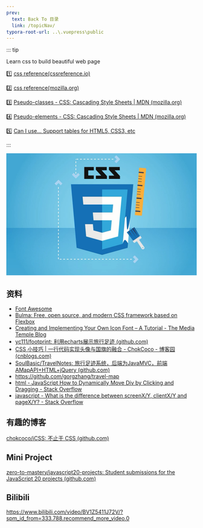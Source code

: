 ```yaml
---
prev:
  text: Back To 目录
  link: /topicNav/
typora-root-url: ..\.vuepress\public
---
```




::: tip

Learn css to build beautiful web page

:one: [css reference(cssreference.io)](https://cssreference.io/)

:two: [css reference(mozilla.org)](https://developer.mozilla.org/en-US/docs/Web/CSS/Reference)

:three: [Pseudo-classes - CSS: Cascading Style Sheets | MDN (mozilla.org)](https://developer.mozilla.org/en-US/docs/Web/CSS/Pseudo-classes)

:four: [Pseudo-elements - CSS: Cascading Style Sheets | MDN (mozilla.org)](https://developer.mozilla.org/en-US/docs/Web/CSS/Pseudo-elements)

:five: [Can I use... Support tables for HTML5, CSS3, etc](https://caniuse.com/)

:::

![202112022154542](/images/css/202112022154542.jpg)

## 资料

- [Font Awesome](https://fontawesome.com/)
- [Bulma: Free, open source, and modern CSS framework based on Flexbox](https://bulma.io/)
- [Creating and Implementing Your Own Icon Font – A Tutorial - The Media Temple Blog](https://mediatemple.net/blog/design-creative/creating-implementing-icon-font-tutorial/)
- [yc111/footprint: 利用echarts展示旅行足迹 (github.com)](https://github.com/yc111/footprint)
- [CSS 小技巧 | 一行代码实现头像与国旗的融合 - ChokCoco - 博客园 (cnblogs.com)](https://www.cnblogs.com/coco1s/p/15359476.html)
- [SoulBasic/TravelNotes: 旅行足迹系统，后端为JavaMVC，前端AMapAPI+HTML+jQuery (github.com)](https://github.com/SoulBasic/TravelNotes)
- https://github.com/gorgzhang/travel-map
- [html - JavaScript How to Dynamically Move Div by Clicking and Dragging - Stack Overflow](https://stackoverflow.com/questions/24050738/javascript-how-to-dynamically-move-div-by-clicking-and-dragging)
- [javascript - What is the difference between screenX/Y, clientX/Y and pageX/Y? - Stack Overflow](https://stackoverflow.com/questions/6073505/what-is-the-difference-between-screenx-y-clientx-y-and-pagex-y)



## 有趣的博客

[chokcoco/iCSS: 不止于 CSS (github.com)](https://github.com/chokcoco/iCSS)



## Mini Project

[zero-to-mastery/javascript20-projects: Student submissions for the JavaScript 20 projects (github.com)](https://github.com/zero-to-mastery/javascript20-projects)



## Bilibili

https://www.bilibili.com/video/BV1Z5411J72V/?spm_id_from=333.788.recommend_more_video.0

